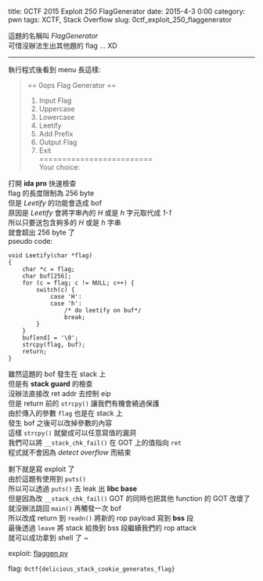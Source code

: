 title: 0CTF 2015 Exploit 250 FlagGenerator
date: 2015-4-3 0:00 
category: pwn
tags: XCTF, Stack Overflow
slug: 0ctf_exploit_250_flaggenerator

這題的名稱叫 *FlagGenerator*  
可惜沒辦法生出其他題的 flag ... XD  
* * *

執行程式後看到 menu 長這樣:

> == 0ops Flag Generator ==  
> 1. Input Flag  
> 2. Uppercase  
> 3. Lowercase  
> 4. Leetify  
> 5. Add Prefix  
> 6. Output Flag  
> 7. Exit  
> =========================  
> Your choice:  

打開 **ida pro** 快速檢查  
flag 的長度限制為 256 byte  
但是 *Leetify* 的功能會造成 bof  
原因是 *Leetify* 會將字串內的 *H* 或是 *h* 字元取代成 *1-1*  
所以只要送包含夠多的 *H* 或是 *h* 字串  
就會超出 256 byte 了  
pseudo code:  

```
void Leetify(char *flag)
{
    char *c = flag;
    char buf[256];
    for (c = flag; c != NULL; c++) {
        switch(c) {
            case 'H':
            case 'h':
                /* do leetify on buf*/
                break;
        }
    }
    buf[end] = '\0';
    strcpy(flag, buf);
    return;
}
```

雖然這題的 bof 發生在 stack 上  
但是有 **stack guard** 的檢查  
沒辦法直接改 ret addr 去控制 eip  
但是 return 前的 `strcpy()` 讓我們有機會繞過保護  
由於傳入的參數 `flag` 也是在 stack 上  
發生 bof 之後可以改掉參數的內容  
這樣 `strcpy()` 就變成可以任意寫值的漏洞  
我們可以將 `__stack_chk_fail()` 在 GOT 上的值指向 `ret`  
程式就不會因為 *detect overflow* 而結束  

剩下就是寫 exploit 了  
由於這題有使用到 `puts()`  
所以可以透過 `puts()` 去 leak 出 **libc base**  
但是因為改 `__stack_chk_fail()` GOT 的同時也把其他 function 的 GOT 改壞了  
就沒辦法跳回 `main()` 再觸發一次 bof  
所以改成 return 到 `readn()` 將新的 rop payload 寫到 **bss** 段  
最後透過 `leave` 將 stack 給換到 bss 段繼續我們的 rop attack  
就可以成功拿到 shell 了 ~  

exploit: [flaggen.py]({filename}/exp/flaggen.py)  

flag: `0ctf{delicious_stack_cookie_generates_flag}`  
